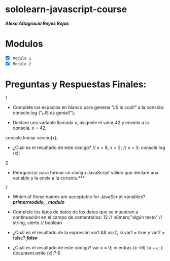 # sololearn-javascript-course

***Alexa Altagracia Reyes Rojas***
# Modulos

* [x] ```Modulo 1```
* [x] ```Modulo 2```

# Preguntas y Respuestas Finales:

```1```

* Complete los espacios en blanco para generar "JS is cool!" a la consola:
console.log ("¡JS es genial!");

* Declare una variable llamada x, asígnele el valor 42 y envíela a la consola.
x = 42;

console.Iniciar sesión(x);

* ¿Cuál es el resultado de este código? // x = 8; x = 2; // x = 3; console.log (x);

2

* Reorganizar para formar un código JavaScript válido que declare una variable y la envíe a la consola.<script>
nombre = "James";
console.log (nombre);
</script>***

```2```

* Which of these names are acceptable for JavaScript variables? ***primermodulo, _modulo***

* Complete los tipos de datos de los datos que se muestran a continuación en el campo de comentarios:
12 // número,"algún texto" // string, cierto // boolean

* ¿Cuál es el resultado de la expresión var1 && var2, si var1 = true y var2 = false? ***falso***

* ¿Cuál es el resultado de este código? var x = 0; mientras (x <6) {x ++; } document.write (x);? 6


